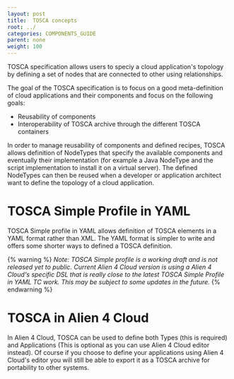 ```yaml
---
layout: post
title:  TOSCA concepts
root: ../
categories: COMPONENTS_GUIDE
parent: none
weight: 100
---
```


TOSCA specification allows users to speciy a cloud application's topology by defining a set of nodes that are connected to other using relationships.

The goal of the TOSCA specification is to focus on a good meta-definition of cloud applications and their components and focus on the following goals:

* Reusability of components
* Interoperability of TOSCA archive through the different TOSCA containers

In order to manage reusability of components and defined recipes, TOSCA allows definition of NodeTypes that specify the available components and eventually their implementation (for example a Java NodeType and the script implementation to install it on a virtual server). The defined NodeTypes can then be reused when a developer or application architect want to define the topology of a cloud application.

# TOSCA Simple Profile in YAML

TOSCA Simple profile in YAML allows definition of TOSCA elements in a YAML format rather than XML. The YAML format is simpler to write and offers some shorter ways to defined a TOSCA definition.

{% warning %}
_Note: TOSCA Simple profile is a working draft and is not released yet to public. Current Alien 4 Cloud version is using a Alien 4 Cloud's specific DSL that is really close to the latest TOSCA Simple Profile in YAML TC work. This may be subject to some updates in the future._
{% endwarning %}

# TOSCA in Alien 4 Cloud

In Alien 4 Cloud, TOSCA can be used to define both Types (this is required) and Applications (This is optional as you can use Alien 4 Cloud editor instead). Of course if you choose to define your applications using Alien 4 Cloud's editor you will still be able to export it as a TOSCA archive for portability to other systems.
